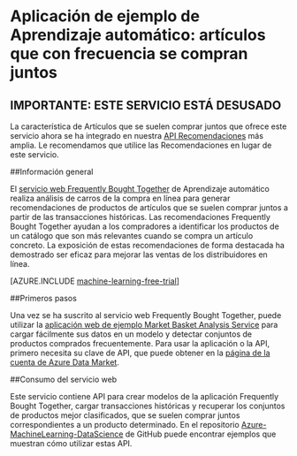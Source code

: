 <properties 
	pageTitle="Aplicación de ejemplo de Aprendizaje automático: artículos que con frecuencia se compran juntos | Microsoft Azure" 
	description="Un servicio web de aprendizaje automático que realiza análisis en línea del carro de la compra para producir recomendaciones de artículos que con frecuencia se compran juntos a partir de las transacciones históricas proporcionadas por el usuario." 
	services="machine-learning" 
	documentationCenter="" 
	authors="CoromT" 
	manager="paulettm" 
	editor="cgronlun"/>

<tags 
	ms.service="machine-learning" 
	ms.workload="data-services" 
	ms.tgt_pltfrm="na" 
	ms.devlang="na" 
	ms.topic="article" 
	ms.date="12/08/2015" 
	ms.author="luisca"/>

# Aplicación de ejemplo de Aprendizaje automático: artículos que con frecuencia se compran juntos


## IMPORTANTE: ESTE SERVICIO ESTÁ DESUSADO

La característica de Artículos que se suelen comprar juntos que ofrece este servicio ahora se ha integrado en nuestra [API Recomendaciones](http://gallery.azureml.net/MachineLearningAPI/3574432384684cac9cc766e57729ea4c) más amplia. Le recomendamos que utilice las Recomendaciones en lugar de este servicio.

##Información general

El [servicio web Frequently Bought Together](https://datamarket.azure.com/dataset/amla/mba) de Aprendizaje automático realiza análisis de carros de la compra en línea para generar recomendaciones de productos de artículos que se suelen comprar juntos a partir de las transacciones históricas. Las recomendaciones Frequently Bought Together ayudan a los compradores a identificar los productos de un catálogo que son más relevantes cuando se compra un artículo concreto. La exposición de estas recomendaciones de forma destacada ha demostrado ser eficaz para mejorar las ventas de los distribuidores en línea.

[AZURE.INCLUDE [machine-learning-free-trial](../../includes/machine-learning-free-trial.md)]
  
##Primeros pasos 

Una vez se ha suscrito al servicio web Frequently Bought Together, puede utilizar la [aplicación web de ejemplo Market Basket Analysis Service](https://marketbasket.cloudapp.net/) para cargar fácilmente sus datos en un modelo y detectar conjuntos de productos comprados frecuentemente. Para usar la aplicación o la API, primero necesita su clave de API, que puede obtener en la [página de la cuenta de Azure Data Market](https://datamarket.azure.com/account).

##Consumo del servicio web 

Este servicio contiene API para crear modelos de la aplicación Frequently Bought Together, cargar transacciones históricas y recuperar los conjuntos de productos mejor clasificados, que se suelen comprar juntos correspondientes a un producto determinado. En el repositorio [Azure-MachineLearning-DataScience](https://github.com/Azure/Azure-MachineLearning-DataScience/tree/master/Apps/FrequentlyBoughtTogether) de GitHub puede encontrar ejemplos que muestran cómo utilizar estas API.

 

<!---HONumber=AcomDC_1210_2015-->